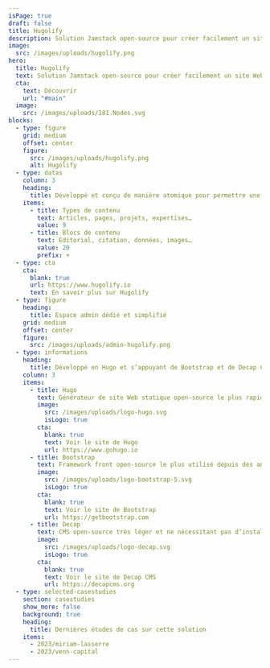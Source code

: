 ```yaml
---
isPage: true
draft: false
title: Hugolify
description: Solution Jamstack open-source pour créer facilement un site Web rapide, aussi accessible que possible et à faible émission de carbone. Tout en ayant un espace admin dédié et simplifié.
image:
  src: /images/uploads/hugolify.png
hero:
  title: Hugolify
  text: Solution Jamstack open-source pour créer facilement un site Web rapide, aussi accessible que possible et à faible émission de carbone. Tout en ayant un espace admin dédié et simplifié.
  cta:
    text: Découvrir
    url: "#main"
  image:
    src: /images/uploads/181.Nodes.svg
blocks:
  - type: figure
    grid: medium
    offset: center
    figure:
      src: /images/uploads/hugolify.png
      alt: Hugolify
  - type: datas
    column: 3
    heading:
      title: Développé et conçu de manière atomique pour permettre une personnalisation rapide
    items:
      - title: Types de contenu
        text: Articles, pages, projets, expertises…
        value: 9
      - title: Blocs de contenu
        text: Editorial, citation, données, images…
        value: 20
        prefix: +
  - type: cta
    cta:
      blank: true
      url: https://www.hugolify.io
      text: En savoir plus sur Hugolify
  - type: figure
    heading: 
      title: Espace admin dédié et simplifié
    grid: medium
    offset: center
    figure:
      src: /images/uploads/admin-hugolify.png
  - type: informations
    heading:
      title: Développé en Hugo et s’appuyant de Bootstrap et de Decap CMS
    column: 3
    items: 
      - title: Hugo
        text: Générateur de site Web statique open-source le plus rapide du monde.
        image:
          src: /images/uploads/logo-hugo.svg
          isLogo: true
        cta:
          blank: true
          text: Voir le site de Hugo
          url: https://www.gohugo.io
      - title: Bootstrap 
        text: Framework front open-source le plus utilisé depuis des années.
        image:
          src: /images/uploads/logo-bootstrap-5.svg
          isLogo: true
        cta:
          blank: true
          text: Voir le site de Bootstrap
          url: https://getbootstrap.com
      - title: Decap
        text: CMS open-source très léger et ne nécessitant pas d’installation.
        image:
          src: /images/uploads/logo-decap.svg
          isLogo: true
        cta:
          blank: true
          text: Voir le site de Decap CMS
          url: https://decapcms.org
  - type: selected-casestudies
    section: casestudies
    show_more: false
    background: true
    heading:
      title: Dernières études de cas sur cette solution
    items:
      - 2023/miriam-lasserre
      - 2023/venn-capital
---
```

